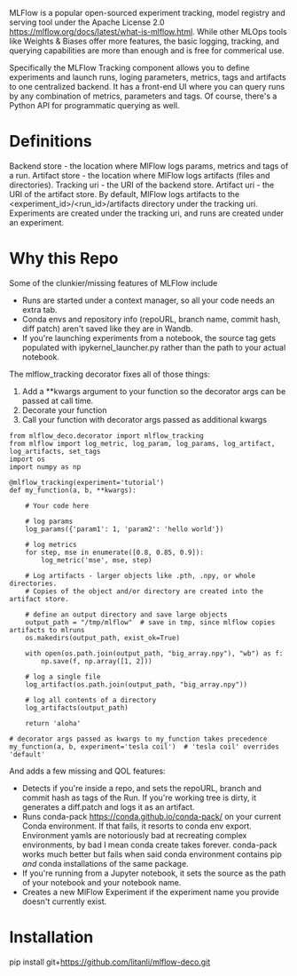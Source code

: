 MLFlow is a popular open-sourced experiment tracking, model registry and serving tool under the Apache License 2.0 https://mlflow.org/docs/latest/what-is-mlflow.html. While other MLOps tools like Weights & Biases offer more features, the basic logging, tracking, and querying capabilities are more than enough and is free for commerical use.

Specifically the MLFlow Tracking component allows you to define experiments and launch runs, loging parameters, metrics, tags and artifacts to one centralized backend. It has a front-end UI where you can query runs by any combination of metrics, parameters and tags. Of course, there's a Python API for programmatic querying as well. 

# Definitions
Backend store - the location where MlFlow logs params, metrics and tags of a run.
Artifact store - the location where MlFlow logs artifacts (files and directories).
Tracking uri - the URI of the backend store.
Artifact uri - the URI of the artifact store. By default, MlFlow logs artifacts to the <experiment_id>/<run_id>/artifacts directory under the tracking uri.
Experiments are created under the tracking uri, and runs are created under an experiment.

# Why this Repo
Some of the clunkier/missing features of MLFlow include
- Runs are started under a context manager, so all your code needs an extra tab.
- Conda envs and repository info (repoURL, branch name, commit hash, diff patch) aren't saved like they are in Wandb.
- If you're launching experiments from a notebook, the source tag gets populated with ipykernel_launcher.py rather than the path to your actual notebook.

The mlflow_tracking decorator fixes all of those things:
1. Add a **kwargs argument to your function so the decorator args can be passed at call time.
2. Decorate your function
3. Call your function with decorator args passed as additional kwargs

```
from mlflow_deco.decorator import mlflow_tracking
from mlflow import log_metric, log_param, log_params, log_artifact, log_artifacts, set_tags
import os
import numpy as np

@mlflow_tracking(experiment='tutorial')
def my_function(a, b, **kwargs):

    # Your code here

    # log params
    log_params({'param1': 1, 'param2': 'hello world'})

    # log metrics
    for step, mse in enumerate([0.8, 0.85, 0.9]):
        log_metric('mse', mse, step)

    # Log artifacts - larger objects like .pth, .npy, or whole directories.
    # Copies of the object and/or directory are created into the artifact store.

    # define an output directory and save large objects
    output_path = "/tmp/mlflow"  # save in tmp, since mlflow copies artifacts to mlruns
    os.makedirs(output_path, exist_ok=True)

    with open(os.path.join(output_path, "big_array.npy"), "wb") as f:
        np.save(f, np.array([1, 2]))

    # log a single file
    log_artifact(os.path.join(output_path, "big_array.npy"))

    # log all contents of a directory
    log_artifacts(output_path)

    return 'aloha'

# decorator args passed as kwargs to my_function takes precedence
my_function(a, b, experiment='tesla coil')  # 'tesla coil' overrides 'default'
```

And adds a few missing and QOL features:

- Detects if you're inside a repo, and sets the repoURL, branch and commit hash as tags of the Run. If you're working tree is dirty, it generates a diff.patch and logs it as an artifact.
- Runs conda-pack https://conda.github.io/conda-pack/ on your current Conda environment. If that fails, it resorts to conda env export. Environment yamls are notoriously bad at recreating complex environments, by bad I mean conda create takes forever. conda-pack works much better but fails when said conda environment contains pip _and_ conda installations of the same package.
- If you're running from a Jupyter notebook, it sets the source as the path of your notebook and your notebook name.
- Creates a new MlFlow Experiment if the experiment name you provide doesn't currently exist.



# Installation
pip install git+https://github.com/litanli/mlflow-deco.git




